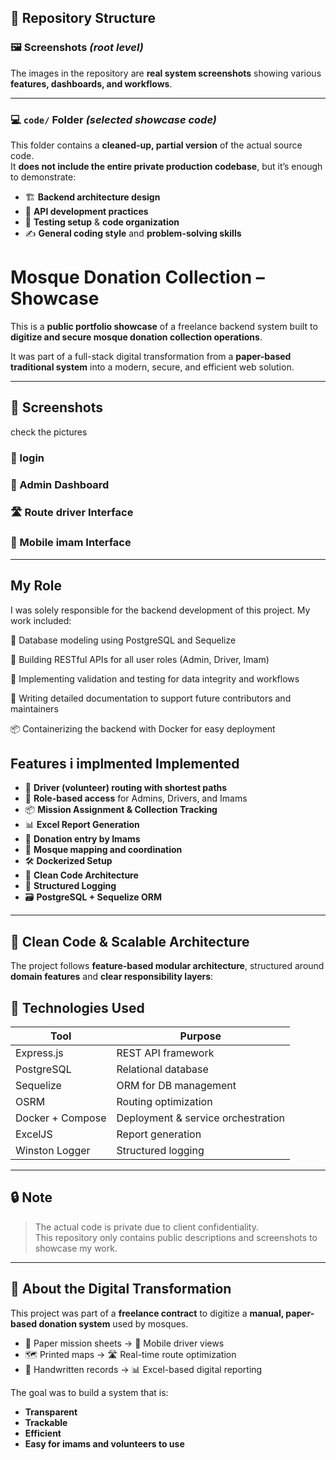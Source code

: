 ## 📂 Repository Structure

### 🖼️ **Screenshots** *(root level)*
The images in the repository are **real system screenshots** showing various **features, dashboards, and workflows**.

---

### 💻 **`code/` Folder** *(selected showcase code)*
This folder contains a **cleaned-up, partial version** of the actual source code.  
It **does not include the entire private production codebase**, but it’s enough to demonstrate:

- 🏗️ **Backend architecture design**
- 🔗 **API development practices**
- 🧪 **Testing setup** & **code organization**
- ✍️ **General coding style** and **problem-solving skills**



#  Mosque Donation Collection – Showcase

This is a **public portfolio showcase** of a freelance backend system built to **digitize and secure mosque donation collection operations**.

It was part of a full-stack digital transformation from a **paper-based traditional system** into a modern, secure, and efficient web solution.

---


## 📸 Screenshots
check the pictures

### 🔧 login


### 🔧 Admin Dashboard


### 🛣 Route driver Interface


### 📱 Mobile imam Interface



---
 ## My Role
I was solely responsible for the backend development of this project. My work included:

📐 Database modeling using PostgreSQL and Sequelize

🔧 Building RESTful APIs for all user roles (Admin, Driver, Imam)

🧪 Implementing validation and testing for data integrity and workflows

📄 Writing detailed documentation to support future contributors and maintainers

📦 Containerizing the backend with Docker for easy deployment

##  Features i implmented Implemented

- 🚚 **Driver (volunteer) routing with shortest paths**
- 🔐 **Role-based access** for Admins, Drivers, and Imams
- 📦 **Mission Assignment & Collection Tracking**
- 📊 **Excel Report Generation**
- 🧾 **Donation entry by Imams**
-  🕌 **Mosque mapping and coordination**
- 🛠 **Dockerized Setup**
- 🧼 **Clean Code Architecture**
- 📘 **Structured Logging**
- 🗃 **PostgreSQL + Sequelize ORM**

---

## 🧱 Clean Code & Scalable Architecture

The project follows **feature-based modular architecture**, structured around **domain features** and **clear responsibility layers**:


## 🔐 Technologies Used

| Tool               | Purpose                          |
|--------------------|----------------------------------|
| Express.js         | REST API framework               |
| PostgreSQL         | Relational database              |
| Sequelize          | ORM for DB management            |
| OSRM               | Routing optimization             |
| Docker + Compose   | Deployment & service orchestration |
| ExcelJS            | Report generation                |
| Winston Logger     | Structured logging               |

---

## 🔒 Note

> The actual code is private due to client confidentiality.  
> This repository only contains public descriptions and screenshots to showcase my work.

---
## 🧩 About the Digital Transformation

This project was part of a **freelance contract** to digitize a **manual, paper-based donation system** used by mosques.

- 📝 Paper mission sheets → 📱 Mobile driver views
- 🗺 Printed maps → 🛣 Real-time route optimization
- 📇 Handwritten records → 📊 Excel-based digital reporting

The goal was to build a system that is:
- **Transparent**
- **Trackable**
- **Efficient**
- **Easy for imams and volunteers to use**


